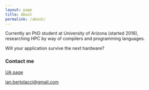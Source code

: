 ```yaml
---
layout: page
title: About
permalink: /about/
---
```


Currently an PhD student at University of Arizona (started 2016), researching HPC by way of compilers and programming languages.

Will your application survive the next hardware?

### Contact me
[UA page](https://www.cs.arizona.edu/~ianbertolacci)

[ian.bertolacci@gmail.com](mailto:ian.bertolacci@gmail.com)
